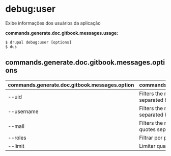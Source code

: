 # debug:user
Exibe informações dos usuários da aplicação

**commands.generate.doc.gitbook.messages.usage:**
```
$ drupal debug:user [options]
$ dus  
```

## commands.generate.doc.gitbook.messages.options
commands.generate.doc.gitbook.messages.option | commands.generate.doc.gitbook.messages.details
-------|-------------
--uid | Filters the result list by uids [between quotes separated by spaces]
--username | Filters the result list by usernames [between quotes separated by spaces]
--mail | Filters the result list by user's e-mail [between quotes separated by spaces]
--roles | Filtrar por papéis
--limit | Limitar quantidade de usuários a serem carregados
